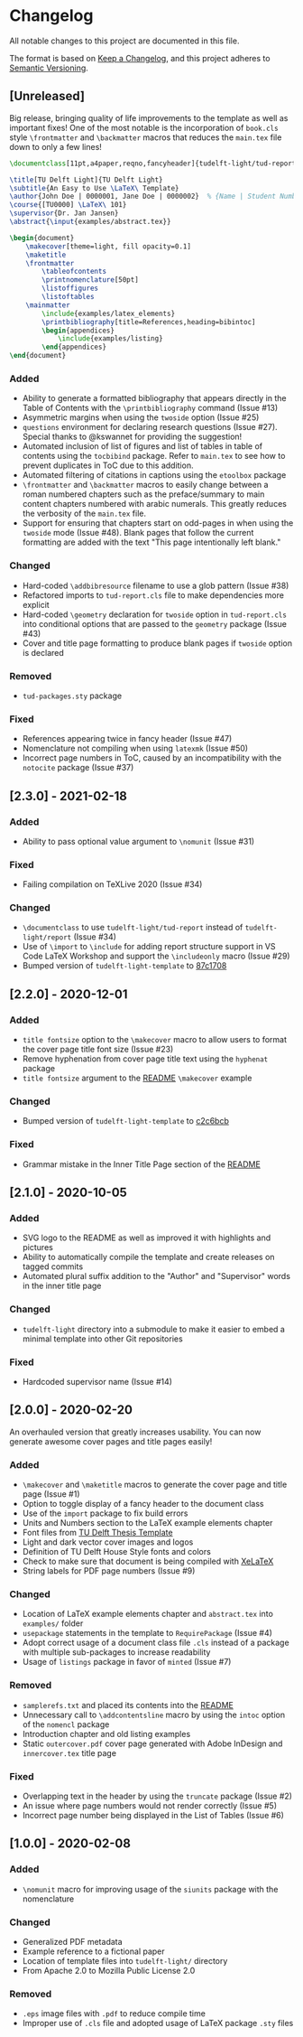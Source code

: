 # Changelog

All notable changes to this project are documented in this file.

The format is based on [Keep a Changelog], and this project adheres to
[Semantic Versioning].

## [Unreleased]

Big release, bringing quality of life improvements to the template as well as
important fixes! One of the most notable is the incorporation of `book.cls`
style `\frontmatter` and `\backmatter` macros that reduces the `main.tex` file
down to only a few lines!

```latex
\documentclass[11pt,a4paper,reqno,fancyheader]{tudelft-light/tud-report}

\title[TU Delft Light]{TU Delft Light}
\subtitle{An Easy to Use \LaTeX\ Template}
\author{John Doe | 0000001, Jane Doe | 0000002}  % {Name | Student Number}
\course{[TU0000] \LaTeX\ 101}
\supervisor{Dr. Jan Jansen}
\abstract{\input{examples/abstract.tex}}

\begin{document}
    \makecover[theme=light, fill opacity=0.1]
    \maketitle
    \frontmatter
        \tableofcontents
        \printnomenclature[50pt]
        \listoffigures
        \listoftables
    \mainmatter
        \include{examples/latex_elements}
        \printbibliography[title=References,heading=bibintoc]
        \begin{appendices}
            \include{examples/listing}
        \end{appendices}
\end{document}
```

### Added

- Ability to generate a formatted bibliography that appears directly
  in the Table of Contents with the `\printbibliography` command (Issue #13)
- Asymmetric margins when using the `twoside` option (Issue #25)
- `questions` environment for declaring research questions (Issue #27).
  Special thanks to @kswannet for providing the suggestion!
- Automated inclusion of list of figures and list of tables in
  table of contents using the `tocbibind` package. Refer to `main.tex` to
  see how to prevent duplicates in ToC due to this addition.
- Automated filtering of citations in captions using the `etoolbox` package
- `\frontmatter` and `\backmatter` macros to easily change between a roman
  numbered chapters such as the preface/summary to main content chapters
  numbered with arabic numerals. This greatly reduces the verbosity of the
  `main.tex` file.
- Support for ensuring that chapters start on odd-pages in when using the
  `twoside` mode (Issue #48). Blank pages that follow the current
  formatting are added with the text "This page intentionally left blank."

### Changed

- Hard-coded `\addbibresource` filename to use a glob pattern (Issue #38)
- Refactored imports to `tud-report.cls` file to make dependencies more
  explicit
- Hard-coded `\geometry` declaration for `twoside` option in `tud-report.cls`
  into conditional options that are passed to the `geometry` package (Issue
  #43)
- Cover and title page formatting to produce blank pages if `twoside` option
  is declared

### Removed

- `tud-packages.sty` package

### Fixed

- References appearing twice in fancy header (Issue #47)
- Nomenclature not compiling when using `latexmk` (Issue #50)
- Incorrect page numbers in ToC, caused by an incompatibility with the
  `notocite` package (Issue #37)

## [2.3.0] - 2021-02-18

### Added

- Ability to pass optional value argument to `\nomunit` (Issue #31)

### Fixed

- Failing compilation on TeXLive 2020 (Issue #34)

### Changed

- `\documentclass` to use `tudelft-light/tud-report` instead of
  `tudelft-light/report` (Issue #34)
- Use of `\import` to `\include` for adding report structure support in VS Code
  LaTeX Workshop and support the `\includeonly` macro (Issue #29)
- Bumped version of `tudelft-light-template` to
  [87c1708](https://github.com/skilkis/tudelft-light-template/commit/87c1708)

## [2.2.0] - 2020-12-01

### Added

- `title fontsize` option to the `\makecover` macro to allow users to
  format the cover page title font size (Issue #23)
- Remove hyphenation from cover page title text using the `hyphenat` package
- `title fontsize` argument to the [README] `\makecover` example

### Changed

- Bumped version of `tudelft-light-template` to [c2c6bcb]

### Fixed

- Grammar mistake in the Inner Title Page section of the [README]

## [2.1.0] - 2020-10-05

### Added

- SVG logo to the README as well as improved it with highlights and pictures
- Ability to automatically compile the template and create releases on tagged
  commits
- Automated plural suffix addition to the "Author" and "Supervisor" words
  in the inner title page

### Changed

- `tudelft-light` directory into a submodule to make it easier to embed
  a minimal template into other Git repositories

### Fixed

- Hardcoded supervisor name (Issue #14)

## [2.0.0] - 2020-02-20

An overhauled version that greatly increases usability. You can now generate
awesome cover pages and title pages easily!

### Added

- `\makecover` and `\maketitle` macros to generate the cover page and title
  page (Issue #1)
- Option to toggle display of a fancy header to the document class
- Use of the `import` package to fix build errors
- Units and Numbers section to the LaTeX example elements chapter
- Font files from [TU Delft Thesis Template]
- Light and dark vector cover images and logos
- Definition of TU Delft House Style fonts and colors
- Check to make sure that document is being compiled with [XeLaTeX]
- String labels for PDF page numbers (Issue #9)

### Changed

- Location of LaTeX example elements chapter and `abstract.tex` into
  `examples/` folder
- `usepackage` statements in the template to `RequirePackage` (Issue #4)
- Adopt correct usage of a document class file `.cls` instead of a package with
  multiple sub-packages to increase readability
- Usage of `listings` package in favor of `minted` (Issue #7)

### Removed

- `samplerefs.txt` and placed its contents into the [README]
- Unnecessary call to `\addcontentsline` macro by using the `intoc` option of
  the `nomencl` package
- Introduction chapter and old listing examples
- Static `outercover.pdf` cover page generated with Adobe InDesign and
  `innercover.tex` title page

### Fixed

- Overlapping text in the header by using the `truncate` package (Issue #2)
- An issue where page numbers would not render correctly (Issue #5)
- Incorrect page number being displayed in the List of Tables (Issue #6)

## [1.0.0] - 2020-02-08

### Added

- `\nomunit` macro for improving usage of the `siunits` package with the
  nomenclature

### Changed

- Generalized PDF metadata
- Example reference to a fictional paper
- Location of template files into `tudelft-light/` directory
- From Apache 2.0 to Mozilla Public License 2.0

### Removed

- `.eps` image files with `.pdf` to reduce compile time
- Improper use of `.cls` file and adopted usage of LaTeX package `.sty` files

<!-- Un-wrapped Text Below for References, Links, Images, etc. -->
[Keep a Changelog]: https://keepachangelog.com/en/1.0.0/
[Semantic Versioning]: https://semver.org/spec/v2.0.0.html
[README]: /README.md
[TU Delft Thesis Template]: https://d1rkab7tlqy5f1.cloudfront.net/Websections/TU%20Delft%20Huisstijl/report_style.zip
[XeLaTeX]: https://www.tug.org/xetex/
[c2c6bcb]: https://github.com/skilkis/tudelft-light-template/commit/c2c6bcb07863894689a3acc286e18907837b485e